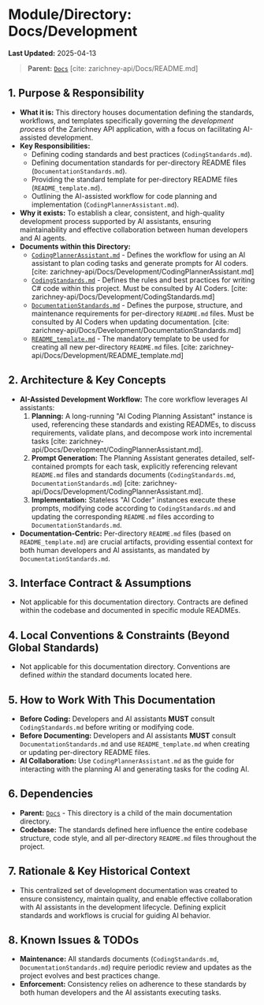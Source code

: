 # Module/Directory: Docs/Development

**Last Updated:** 2025-04-13

> **Parent:** [`Docs`](../README.md) [cite: zarichney-api/Docs/README.md]

## 1. Purpose & Responsibility

* **What it is:** This directory houses documentation defining the standards, workflows, and templates specifically governing the *development process* of the Zarichney API application, with a focus on facilitating AI-assisted development.
* **Key Responsibilities:**
    * Defining coding standards and best practices (`CodingStandards.md`).
    * Defining documentation standards for per-directory README files (`DocumentationStandards.md`).
    * Providing the standard template for per-directory README files (`README_template.md`).
    * Outlining the AI-assisted workflow for code planning and implementation (`CodingPlannerAssistant.md`).
* **Why it exists:** To establish a clear, consistent, and high-quality development process supported by AI assistants, ensuring maintainability and effective collaboration between human developers and AI agents.
* **Documents within this Directory:**
    * [`CodingPlannerAssistant.md`](./CodingPlannerAssistant.md) - Defines the workflow for using an AI assistant to plan coding tasks and generate prompts for AI coders. [cite: zarichney-api/Docs/Development/CodingPlannerAssistant.md]
    * [`CodingStandards.md`](./CodingStandards.md) - Defines the rules and best practices for writing C# code within this project. Must be consulted by AI Coders. [cite: zarichney-api/Docs/Development/CodingStandards.md]
    * [`DocumentationStandards.md`](./DocumentationStandards.md) - Defines the purpose, structure, and maintenance requirements for per-directory `README.md` files. Must be consulted by AI Coders when updating documentation. [cite: zarichney-api/Docs/Development/DocumentationStandards.md]
    * [`README_template.md`](./README_template.md) - The mandatory template to be used for creating all new per-directory `README.md` files. [cite: zarichney-api/Docs/Development/README_template.md]

## 2. Architecture & Key Concepts

* **AI-Assisted Development Workflow:** The core workflow leverages AI assistants:
    1.  **Planning:** A long-running "AI Coding Planning Assistant" instance is used, referencing these standards and existing READMEs, to discuss requirements, validate plans, and decompose work into incremental tasks [cite: zarichney-api/Docs/Development/CodingPlannerAssistant.md].
    2.  **Prompt Generation:** The Planning Assistant generates detailed, self-contained prompts for each task, explicitly referencing relevant `README.md` files and standards documents (`CodingStandards.md`, `DocumentationStandards.md`) [cite: zarichney-api/Docs/Development/CodingPlannerAssistant.md].
    3.  **Implementation:** Stateless "AI Coder" instances execute these prompts, modifying code according to `CodingStandards.md` and updating the corresponding `README.md` files according to `DocumentationStandards.md`.
* **Documentation-Centric:** Per-directory `README.md` files (based on `README_template.md`) are crucial artifacts, providing essential context for both human developers and AI assistants, as mandated by `DocumentationStandards.md`.

## 3. Interface Contract & Assumptions

* Not applicable for this documentation directory. Contracts are defined within the codebase and documented in specific module READMEs.

## 4. Local Conventions & Constraints (Beyond Global Standards)

* Not applicable for this documentation directory. Conventions are defined *within* the standard documents located here.

## 5. How to Work With This Documentation

* **Before Coding:** Developers and AI assistants **MUST** consult `CodingStandards.md` before writing or modifying code.
* **Before Documenting:** Developers and AI assistants **MUST** consult `DocumentationStandards.md` and use `README_template.md` when creating or updating per-directory README files.
* **AI Collaboration:** Use `CodingPlannerAssistant.md` as the guide for interacting with the planning AI and generating tasks for the coding AI.

## 6. Dependencies

* **Parent:** [`Docs`](../README.md) - This directory is a child of the main documentation directory.
* **Codebase:** The standards defined here influence the entire codebase structure, code style, and all per-directory `README.md` files throughout the project.

## 7. Rationale & Key Historical Context

* This centralized set of development documentation was created to ensure consistency, maintain quality, and enable effective collaboration with AI assistants in the development lifecycle. Defining explicit standards and workflows is crucial for guiding AI behavior.

## 8. Known Issues & TODOs

* **Maintenance:** All standards documents (`CodingStandards.md`, `DocumentationStandards.md`) require periodic review and updates as the project evolves and best practices change.
* **Enforcement:** Consistency relies on adherence to these standards by both human developers and the AI assistants executing tasks.
